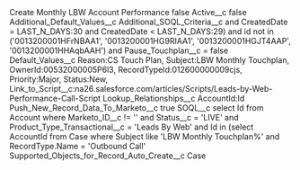 <?xml version="1.0" encoding="UTF-8"?>
<CustomMetadata xmlns="http://soap.sforce.com/2006/04/metadata" xmlns:xsi="http://www.w3.org/2001/XMLSchema-instance" xmlns:xsd="http://www.w3.org/2001/XMLSchema">
    <label>Create Monthly LBW Account Performance</label>
    <protected>false</protected>
    <values>
        <field>Active__c</field>
        <value xsi:type="xsd:boolean">false</value>
    </values>
    <values>
        <field>Additional_Default_Values__c</field>
        <value xsi:nil="true"/>
    </values>
    <values>
        <field>Additional_SOQL_Criteria__c</field>
        <value xsi:type="xsd:string">and CreatedDate = LAST_N_DAYS:30 and CreatedDate &lt; LAST_N_DAYS:29) and id not in (&apos;0013200001HFrNBAA1&apos;, &apos;0013200001HG9RIAA1&apos;, &apos;0013200001HGJT4AAP&apos;, &apos;0013200001HHAqbAAH&apos;) and Pause_Touchplan__c = false</value>
    </values>
    <values>
        <field>Default_Values__c</field>
        <value xsi:type="xsd:string">Reason:CS Touch Plan,
Subject:LBW Monthly Touchplan,
OwnerId:00532000005P6l3, 
RecordTypeId:012600000009cjs, 
Priority:Major, 
Status:New,
Link_to_Script__c:na26.salesforce.com/articles/Scripts/Leads-by-Web-Performance-Call-Script</value>
    </values>
    <values>
        <field>Lookup_Relationships__c</field>
        <value xsi:type="xsd:string">AccountId:Id</value>
    </values>
    <values>
        <field>Push_New_Record_Data_To_Marketo__c</field>
        <value xsi:type="xsd:boolean">true</value>
    </values>
    <values>
        <field>SOQL__c</field>
        <value xsi:type="xsd:string">select Id from Account where Marketo_ID__c != &apos;&apos; and Status__c = &apos;LIVE&apos; and Product_Type_Transactional__c = &apos;Leads By Web&apos; and Id in (select AccountId from Case where Subject like &apos;LBW Monthly Touchplan%&apos; and RecordType.Name = &apos;Outbound Call&apos;</value>
    </values>
    <values>
        <field>Supported_Objects_for_Record_Auto_Create__c</field>
        <value xsi:type="xsd:string">Case</value>
    </values>
</CustomMetadata>
